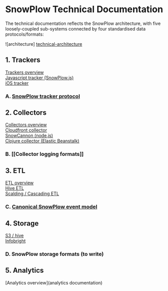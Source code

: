 # SnowPlow Technical Documentation

The technical documentation reflects the SnowPlow architecture, with five loosely-coupled sub-systems connected by four standardised data protocols/formats:

![architecture] [technical-architecture]

## 1. Trackers
[Trackers overview](trackers)  
[Javascript tracker (SnowPlow.js)](javascript-tracker)  
[iOS tracker](ios-tracker)  

### A. [SnowPlow tracker protocol](tracker-protocol)  

## 2. Collectors
[Collectors overview](collectors)  
[Cloudfront collector](cloudfront)  
[SnowCannon (node.js)](snowcannon)  
[Clojure collector (Elastic Beanstalk)](clojure)  

### B. [[Collector logging formats]]

## 3. ETL
[ETL overview](etl)  
[Hive ETL](hive)  
[Scalding / Cascading ETL](scalding)  

### C. [Canonical SnowPlow event model](canonical-data-model)

## 4. Storage
[S3 / hive](s3-apache-hive-storage)  
[Infobright](infobright-storage)  

### D. SnowPlow storage formats (to write)

## 5. Analytics
[Analytics overview](analytics documentation)


[technical-architecture]: technical-documentation/images/technical-architecture.png